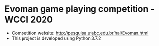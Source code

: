 # Evoman game playing competition - WCCI 2020

* Competition website: http://pesquisa.ufabc.edu.br/hal/Evoman.html
* This project is developed using Python 3.7.2
